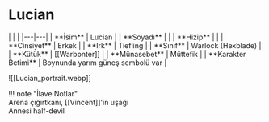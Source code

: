 # Lucian   
  
<div class="grid cards" markdown>  
|  |  |  
|---|---|  
| **İsim** | Lucian |  
| **Soyadı** |  |  
| **Hizip** |  |  
| **Cinsiyet** | Erkek |  
| **Irk** | Tiefling |  
| **Sınıf** | Warlock (Hexblade) |  
| **Kütük** | [[Warbonter]] |  
| **Münasebet** | Müttefik |  
| **Karakter Betimi** | Boynunda yarım güneş sembolü var |  
  
![[Lucian_portrait.webp]]  
</div>  
  
!!! note "İlave Notlar"  
	Arena çığırtkanı, [[Vincent]]'ın uşağı  
	Annesi half-devil  

